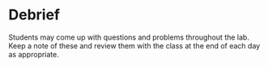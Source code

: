 # Debrief

Students may come up with questions and problems throughout the lab. Keep a note of these and review them with the class at the end of each day as appropriate.
